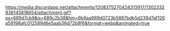 https://media.discordapp.net/attachments/1208375270424313917/1302332838145818654/attachment.gif?ex=689d7cb8&is=689c2b38&hm=6b6aa989d0723b5887bdb5d238d7af126a59198afc012589d6e5aab36d72b8f6&format=webp&animated=true
